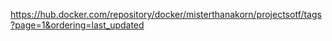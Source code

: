 https://hub.docker.com/repository/docker/misterthanakorn/projectsotf/tags?page=1&ordering=last_updated
